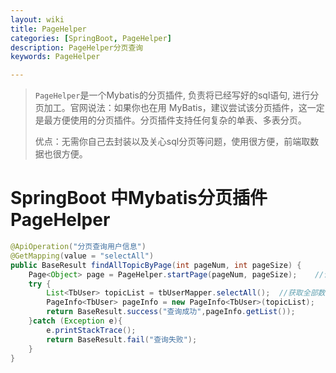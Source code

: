 ```yaml
---
layout: wiki
title: PageHelper
categories: [SpringBoot, PageHelper]
description: PageHelper分页查询
keywords: PageHelper

---
```


> `PageHelper`是一个Mybatis的分页插件, 负责将已经写好的sql语句, 进行分页加工。官网说法：如果你也在用 MyBatis，建议尝试该分页插件，这一定是最方便使用的分页插件。分页插件支持任何复杂的单表、多表分页。
>
> 优点：无需你自己去封装以及关心sql分页等问题，使用很方便，前端取数据也很方便。

# SpringBoot 中Mybatis分页插件PageHelper



```Java
@ApiOperation("分页查询用户信息")
@GetMapping(value = "selectAll")
public BaseResult findAllTopicByPage(int pageNum, int pageSize) {
    Page<Object> page = PageHelper.startPage(pageNum, pageSize);	//设置每页开始、大小
    try {
        List<TbUser> topicList = tbUserMapper.selectAll();	//获取全部数据
        PageInfo<TbUser> pageInfo = new PageInfo<TbUser>(topicList);
        return BaseResult.success("查询成功",pageInfo.getList());
    }catch (Exception e){
        e.printStackTrace();
        return BaseResult.fail("查询失败");
    }
}
```